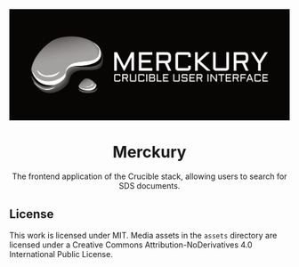 <div align="center">
    <img src="assets/merckury-wide-dark-bg-pad.png" align="center" alt="Merckury" />
    <h1 align="center">Merckury</h1>
    <p align="center">The frontend application of the Crucible stack, allowing users to search for SDS documents.</p>
</div>

## License
This work is licensed under MIT. Media assets in the `assets` directory are licensed under a
Creative Commons Attribution-NoDerivatives 4.0 International Public License.
